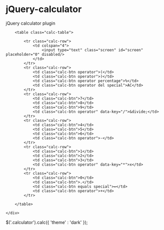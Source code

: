 jQuery-calculator
=================

jQuery calculator plugin

<div class="calculator">

		<table class="calc-table">

			<tr class="calc-row">
				<td colspan="4">
					<input type="text" class="screen" id="screen" placeholder="0" disabled/>
				</td>
			</tr>
			<tr class="calc-row">
				<td class="calc-btn operator">(</td>
				<td class="calc-btn operator">)</td>
				<td class="calc-btn operator percentage">%</td>
				<td class="calc-btn operator del special">AC</td>
			</tr>
			<tr class="calc-row">
				<td class="calc-btn">7</td>
				<td class="calc-btn">8</td>
				<td class="calc-btn">9</td>
				<td class="calc-btn operator" data-key="/">&divide;</td>
			</tr>
			<tr class="calc-row">
				<td class="calc-btn">4</td>
				<td class="calc-btn">5</td>
				<td class="calc-btn">6</td>
				<td class="calc-btn operator">-</td>
			</tr>
			<tr class="calc-row">
				<td class="calc-btn">1</td>
				<td class="calc-btn">2</td>
				<td class="calc-btn">3</td>
				<td class="calc-btn operator" data-key="*">x</td>
			</tr>
			<tr class="calc-row">
				<td class="calc-btn">0</td>
				<td class="calc-btn">.</td>
				<td class="calc-btn equals special">=</td>
				<td class="calc-btn operator">+</td>
			</tr>

		</table>

	</div>


$('.calculator').calc({
	'theme' : 'dark'
});